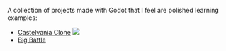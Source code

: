 A collection of projects made with Godot that I feel are polished learning examples:

- [Castelvania Clone](https://github.com/Algorithmus/CastlevaniaClone)
![](http://www.godotengine.org/attachments/872/cc-screenshot.jpg)
- [Big Battle](http://www.godotengine.org/topics/10555)
